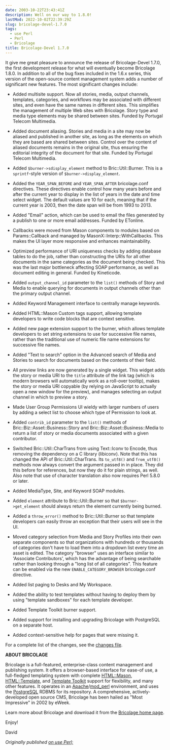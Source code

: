 ```yaml
---
date: 2003-10-22T23:43:41Z
description: Well on our way to 1.8.0!
lastMod: 2022-10-02T22:39:29Z
slug: bricolage-devel-1.7.0
tags:
  - use Perl
  - Perl
  - Bricolage
title: Bricolage-Devel 1.7.0
---
```


It give me great pleasure to announce the release of Bricolage-Devel
1.7.0, the first development release for what will eventually become
Bricolage 1.8.0. In addition to all of the bug fixes included in the
1.6.x series, this version of the open-source content management system
adds a number of significant new features. The most significant changes
include:

*   Added multisite support. Now all stories, media, output channels,
    templates, categories, and workflows may be associated with
    different sites, and even have the same names in different sites.
    This simplifies the management of multiple Web sites with
    Bricolage. Story type and media type elements may be shared between
    sites. Funded by Portugal Telecom Multimedia.

*   Added document aliasing. Stories and media in a site may now be
    aliased and published in another site, as long as the elements on
    which they are based are shared between sites. Control over the
    content of aliased documents remains in the original site, thus
    ensuring the editorial integrity of the document for that site.
    Funded by Portugal Telecom Multimedia.

*   Added `$burner->sdisplay_element` method to Bric::Util::Burner.
    This is a `sprintf`-style version of `$burner->display_element`.

*   Added the `YEAR_SPAN_BEFORE` and `YEAR_SPAN_AFTER` bricolage.conf
    directives. These directives enable control how many years before
    and after the current year to display in the list of years in the
    date and time select widget. The default values are 10 for each,
    meaning that if the current year is 2003, then the date span will
    be from 1993 to 2013.

*   Added "Email" action, which can be used to email the files
    generated by a publish to one or more email addresses. Funded by
    ETonline.

*   Callbacks were moved from Mason components to modules based on
    Params::Callback and managed by MasonX::Interp::WithCallbacks. This
    makes the UI layer more responsive and enhances maintainability.

*   Optimized performance of URI uniqueness checks by adding database
    tables to do the job, rather than constructing the URIs for all
    other documents in the same categories as the document being
    checked. This was the last major bottleneck affecting SOAP
    performance, as well as document editing in general. Funded by
    Kineticode.

*   Added `output_channel_id` parameter to the `list()` methods of
    Story and Media to enable querying for documents in output channels
    other than the primary output channel.

*   Added Keyword Management interface to centrally manage keywords.

*   Added HTML::Mason Custom tags support, allowing template developers
    to write code blocks that are context sensitive.

*   Added new page extension support to the burner, which allows
    template developers to set string extensions to use for successive
    file names, rather than the traditional use of numeric file name
    extensions for successive file names.

*   Added "Text to search" option in the Advanced search of Media and
    Stories to search for documents based on the contents of their
    field.

*   All preview links are now generated by a single widget. This widget
    adds the story or media URI to the `title` attribute of the link
    tag (which is modern browsers will automatically work as a
    roll-over tooltip), makes the story or media URI copyable (by
    relying on JavaScript to actually open a new window for the
    preview), and manages selecting an output channel in which to
    preview a story.

*   Made User Group Permissions UI wieldy with larger numbers of users
    by adding a select list to choose which type of Permission to look
    at.

*   Added `contrib_id` parameter to the `list()` methods of
    Bric::Biz::Asset::Business::Story and
    Bric::Biz::Asset::Business::Media to return a list of story or
    media documents associated with a given contributor.

*   Switched Bric::Util::CharTrans from using Text::Iconv to Encode,
    thus removing the dependency on a C library (libiconv). Note that
    this has changed the API of Bric::Util::CharTrans. Its `to_utf8()`
    and `from_utf8()` methods now always convert the argument passed in
    in place. They did this before for references, but now they do it
    for plain strings, as well. Also note that use of character
    translation also now requires Perl 5.8.0 or later.

*   Added MediaType, Site, and Keyword SOAP modules.

*   Added `element` attribute to Bric::Util::Burner so that
    `$burner->get_element` should always return the element currently
    being burned.

*   Added a `throw_error()` method to Bric::Util::Burner so that
    template developers can easily throw an exception that their users
    will see in the UI.

*   Moved category selection from Media and Story Profiles into their
    own separate components so that organizations with hundreds or
    thousands of categories don't have to load them into a dropdown
    list every time an asset is edited. The category "browser" uses an
    interface similar to 'Associate Contributors', which has the
    advantage of being searchable rather than looking through a "long
    list of all categories". This feature can be enabled via the new
    `ENABLE_CATEGORY_BROWSER` bricolage.conf directive.

*   Added list paging to Desks and My Workspace.

*   Added the ability to test templates without having to deploy them
    by using "template sandboxes" for each template developer.

*   Added Template Toolkit burner support.

*   Added support for installing and upgrading Bricolage with
    PostgreSQL on a separate host.

*   Added context-sensitive help for pages that were missing it.

  For a complete list of the changes, see the [changes file].

  **ABOUT BRICOLAGE**

  Bricolage is a full-featured, enterprise-class content management and
  publishing system. It offers a browser-based interface for ease-of use, a
  full-fledged templating system with complete [HTML::Mason], [HTML::Template],
  and [Template Toolkit] support for flexibility, and many other features. It
  operates in an [Apache]/[mod_perl] environment, and uses the [PostgreSQL]
  RDBMS for its repository. A comprehensive, actively-developed open source CMS,
  Bricolage has been hailed as "Most Impressive" in 2002 by eWeek.

  Learn more about Bricolage and download it from the [Bricolage home page].

  Enjoy!

  David

*Originally published [on use Perl;]*

  [changes file]: http://sourceforge.net/project/shownotes.php?release_id=192790
  [HTML::Mason]: http://www.masonhq.com/
  [HTML::Template]: http://search.cpan.org/dist/HTML-Template/
  [Template   Toolkit]: http://www.tt2.org/
  [Apache]: http://httpd.apache.org/
  [mod_perl]: http://perl.apache.org/
  [PostgreSQL]: http://www.postgresql.org/
  [Bricolage home   page]: http://bricolage.cc/
  [on use Perl;]: https://use-perl.github.io/user/Theory/journal/15330/
    "use.perl.org journal of Theory: “Bricolage-Devel 1.7.0”"
